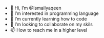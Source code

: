 - 👋 Hi, I’m @Ismailyaqeen
- 👀 I’m interested in programming language
- 🌱 I’m currently learning how to code
- 💞️ I’m looking to collaborate on my skils
- 📫 How to reach me in a higher level

<!---
Ismailyaqeen/Ismailyaqeen is a ✨ special ✨ repository because its `README.md` (this file) appears on your GitHub profile.
You can click the Preview link to take a look at your changes.
--->

